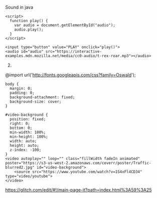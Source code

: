 Sound in java

<!doctype html>
<html>
  <head>
    <title>Audio</title>
  </head>
  <body>

    <script>
      function play() {
        var audio = document.getElementById("audio");
        audio.play();
      }
    </script>

    <input type="button" value="PLAY" onclick="play()">
    <audio id="audio" src="https://interactive-examples.mdn.mozilla.net/media/cc0-audio/t-rex-roar.mp3"></audio>

  </body>
</html>

2. 
@import url('http://fonts.googleapis.com/css?family=Oswald');
    
    body {
      margin: 0;
      padding: 0;
      background-attachment: fixed;
      background-size: cover;
    }
    
    #video-background {
      position: fixed;
      right: 0; 
      bottom: 0;
      min-width: 100%; 
      min-height: 100%;
      width: auto; 
      height: auto;
      z-index: -100;
    }
    <video autoplay="" loop="" class="fillWidth fadeIn animated" poster="https://s3-us-west-2.amazonaws.com/coverr/poster/Traffic-blurred2.jpg" id="video-background">
        <source src="https://www.youtube.com/watch?v=1S4xFl4CD34" type="video/youtube">
    </video>


https://glitch.com/edit/#!/main-page-it?path=index.html%3A59%3A25